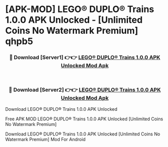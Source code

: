 # [APK-MOD] LEGO® DUPLO® Trains 1.0.0 APK Unlocked - [Unlimited Coins No Watermark Premium] qhpb5



<div align="center">
<h3>🔴 Download [Server1] 👉👉 <a href="https://momento.my/?title=LEGO®_DUPLO®_Trains_1.0.0_APK_Unlocked">LEGO® DUPLO® Trains 1.0.0 APK Unlocked Mod Apk</a></h3><br>

<h3>🔴 Download [Server2] 👉👉 <a href="https://momento.my/?title=LEGO®_DUPLO®_Trains_1.0.0_APK_Unlocked">LEGO® DUPLO® Trains 1.0.0 APK Unlocked Mod Apk</a></h3>
</div>



Download LEGO® DUPLO® Trains 1.0.0 APK Unlocked 

Free APK MOD LEGO® DUPLO® Trains 1.0.0 APK Unlocked [Unlimited Coins No Watermark Premium]

Download LEGO® DUPLO® Trains 1.0.0 APK Unlocked [Unlimited Coins No Watermark Premium] Mod For Android
